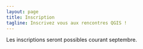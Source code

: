 ```yaml
---
layout: page
title: Inscription
tagline: Inscrivez vous aux rencontres QGIS !
---
```



Les inscriptions seront possibles courant septembre.